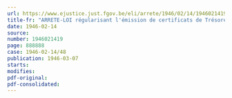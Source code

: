 ```yaml
---
url: https://www.ejustice.just.fgov.be/eli/arrete/1946/02/14/1946021419/justel
title-fr: "ARRETE-LOI régularisant l'émission de certificats de Trésorerie 3,5 p. c. de 1942 à quinze ans au plus ( 2e série )"
date: 1946-02-14
source:
number: 1946021419
page: 888888
case: 1946-02-14/48
publication: 1946-03-07
starts:
modifies:
pdf-original:
pdf-consolidated:
---
```


